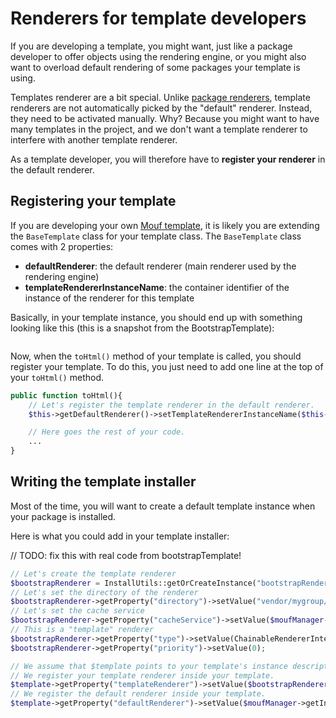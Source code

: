 Renderers for template developers
=================================

If you are developing a template, you might want, just like a package developer to offer
objects using the rendering engine, or you might also want to overload default rendering of some packages
your template is using.

Templates renderer are a bit special. Unlike [package renderers](for_package_developers.md), template renderers
are not automatically picked by the "default" renderer. Instead, they need to be activated manually.
Why? Because you might want to have many templates in the project, and we don't want a template renderer to interfere
with another template renderer.

As a template developer, you will therefore have to **register your renderer** in the default renderer.

Registering your template
-------------------------

If you are developing your own [Mouf template](http://mouf-php.com/packages/mouf/html.template.templateinterface/README.md), 
it is likely you are extending the <code>BaseTemplate</code> class for your template class.
The <code>BaseTemplate</code> class comes with 2 properties:

- **defaultRenderer**: the default renderer (main renderer used by the rendering engine)
- **templateRendererInstanceName**: the container identifier of the instance of the renderer for this template

Basically, in your template instance, you should end up with something looking like this (this is a snapshot from the BootstrapTemplate):

<img src="images/template_instance_snippet.png" alt="" />

Now, when the <code>toHtml()</code> method of your template is called, you should register your template.
To do this, you just need to add one line at the top of your <code>toHtml()</code> method.

```php
public function toHtml(){
	// Let's register the template renderer in the default renderer.
	$this->getDefaultRenderer()->setTemplateRendererInstanceName($this->getTemplateRendererInstanceName());

	// Here goes the rest of your code.
	...	
}
```

Writing the template installer
------------------------------

Most of the time, you will want to create a default template instance when your package is installed.

Here is what you could add in your template installer:


// TODO: fix this with real code from bootstrapTemplate!
```php
// Let's create the template renderer
$bootstrapRenderer = InstallUtils::getOrCreateInstance("bootstrapRenderer", "Mouf\\Html\\Renderer\\FileBasedRenderer", $moufManager);
// Let's set the directory of the renderer
$bootstrapRenderer->getProperty("directory")->setValue("vendor/mygroup/mypackage/src/templates");
// Let's set the cache service
$bootstrapRenderer->getProperty("cacheService")->setValue($moufManager->getInstanceDescriptor("rendererCacheService"));
// This is a "template" renderer
$bootstrapRenderer->getProperty("type")->setValue(ChainableRendererInterface::TYPE_TEMPLATE);
$bootstrapRenderer->getProperty("priority")->setValue(0);

// We assume that $template points to your template's instance descriptor.
// We register your template renderer inside your template.
$template->getProperty("templateRenderer")->setValue($bootstrapRenderer);
// We register the default renderer inside your template.
$template->getProperty("defaultRenderer")->setValue($moufManager->getInstanceDescriptor("defaultRenderer"));
``` 

